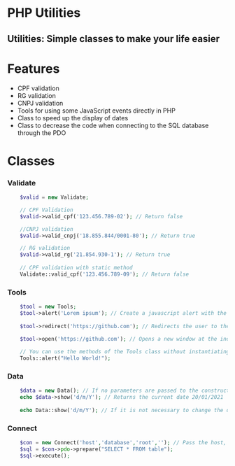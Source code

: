 # PHP Utilities
## Utilities: Simple classes to make your life easier

# Features 
- CPF validation
- RG validation
- CNPJ validation
- Tools for using some JavaScript events directly in PHP
- Class to speed up the display of dates
- Class to decrease the code when connecting to the SQL database through the PDO

# Classes

### Validate
~~~php
	$valid = new Validate;

	// CPF Validation
	$valid->valid_cpf('123.456.789-02'); // Return false

	//CNPJ validation
	$valid->valid_cnpj('18.855.844/0001-80'); // Return true

	// RG validation
	$valid->valid_rg('21.854.930-1'); // Return true
	
	// CPF validation with static method
	Validate::valid_cpf('123.456.789-09'); // Return false

~~~

### Tools
~~~php
	$tool = new Tools;
	$tool->alert('Lorem ipsum'); // Create a javascript alert with the string
	
	$tool->redirect('https://github.com'); // Redirects the user to the address contained in the string

	$tool->open('https://github.com'); // Opens a new window at the indicated address
	
	// You can use the methods of the Tools class without instantiating the class
	Tools::alert("Hello World!");
~~~

### Data
~~~php
	$data = new Data(); // If no parameters are passed to the constructor, the default time zone will be 'America / Sao_Paulo'. Pass the desired PHP-compatible time zone into the builder
	echo $data->show('d/m/Y'); // Returns the current date 20/01/2021
	
	echo Data::show('d/m/Y'); // If it is not necessary to change the default time zone, you can call the show method as static
~~~

### Connect 
~~~php
	$con = new Connect('host','database','root',''); // Pass the host, database, user and password, respectively, as a constructor parameter
	$sql = $con->pdo->prepare("SELECT * FROM table");
	$sql->execute();
~~~
